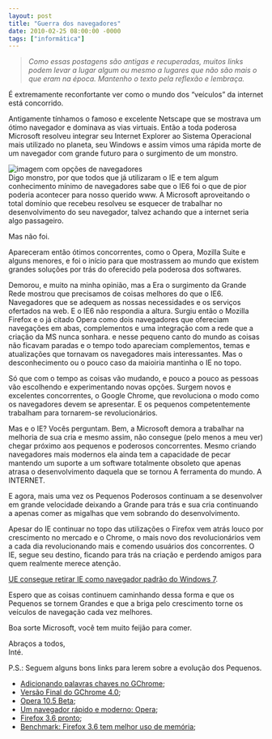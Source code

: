 ```yaml
---
layout: post
title: "Guerra dos navegadores"
date: 2010-02-25 08:00:00 -0000
tags: ["informática"]
---
```

>*Como essas postagens são antigas e recuperadas, muitos links podem levar a lugar algum ou mesmo a lugares que não são mais o que eram na época. Mantenho o texto pela reflexão e lembraça.*
  
É extremamente reconfortante ver como o mundo dos “veículos” da internet está concorrido.  

Antigamente tínhamos o famoso e excelente Netscape que se mostrava um ótimo navegador e dominava as vias virtuais. Então a toda poderosa Microsoft resolveu integrar seu Internet Explorer ao Sistema Operacional mais utilizado no planeta, seu Windows e assim vimos uma rápida morte de um navegador com grande futuro para o surgimento de um monstro.
<div class="gallery-post-flutua">
<div class="image-container">
            <img src="{{ site.baseurl }}/assets/fotos/2010/02/Qual-navegador-escolher.jpg" alt="imagem com opções de navegadores" title="imagem com opções de navegadores. Firefox 3, IE 8, Chrome, Opera, Safari e Flock">
        </div>
</div>
Digo monstro, por que todos que já utilizaram o IE e tem algum conhecimento mínimo de navegadores sabe que o IE6 foi o que de pior poderia acontecer para nosso querido www. A Microsoft aproveitando o total domínio que recebeu resolveu se esquecer de trabalhar no desenvolvimento do seu navegador, talvez achando que a internet seria algo passageiro.  

Mas não foi.  

Apareceram então ótimos concorrentes, como o Opera, Mozilla Suite e alguns menores, e foi o início para que mostrassem ao mundo que existem grandes soluções por trás do oferecido pela poderosa dos softwares.  

Demorou, e muito na minha opinião, mas a Era o surgimento da Grande Rede mostrou que precisamos de coisas melhores do que o IE6. Navegadores que se adequem as nossas necessidades e os serviços ofertados na web. E o IE6 não respondia a altura.
Surgiu então o Mozilla Firefox e o já citado Opera como dois navegadores que ofereciam navegações em abas, complementos e uma integração com a rede que a criação da MS nunca sonhara. e nesse pequeno canto do mundo as coisas não ficavam paradas e o tempo todo apareciam complementos, temas e atualizações que tornavam os navegadores mais interessantes. Mas o desconhecimento ou o pouco caso da maioiria mantinha o IE no topo.  

Só que com o tempo as coisas vão mudando, e pouco a pouco as pessoas vão escolhendo e experimentando novas opções. Surgem novos e excelentes concorrentes, o Google Chrome, que revoluciona o modo como os navegadores devem se apresentar. E os pequenos competentemente trabalham para tornarem-se revolucionários.  

Mas e o IE? Vocês perguntam. Bem, a Microsoft demora a trabalhar na melhoria de sua cria e mesmo assim, não consegue (pelo menos a meu ver) chegar próximo aos pequenos e poderosos concorrentes. Mesmo criando navegadores mais modernos ela ainda tem a capacidade de pecar mantendo um suporte a um software totalmente obsoleto que apenas atrasa o desenvolvimento daquela que se tornou A ferramenta do mundo. A INTERNET.  

E agora, mais uma vez os Pequenos Poderosos continuam a se desenvolver em grande velocidade deixando a Grande para trás e sua cria continuando a apenas comer as migalhas que vem sobrando do desenvolvimento.  

Apesar do IE continuar no topo das utilizações o Firefox vem atrás louco por crescimento no mercado e o Chrome, o mais novo dos revolucionários vem a cada dia revolucionando mais e comendo usuários dos concorrentes. O IE, segue seu destino, ficando para trás na criação e perdendo amigos para quem realmente merece atenção.  

<a href="http://www.winajuda.com/2010/02/20/tela-de-selecao-navegadores-e-formato-do-office-2010/" class="linkum">UE consegue retirar IE como navegador padrão do Windows 7</a>.  

Espero que as coisas continuem caminhando dessa forma e que os Pequenos se tornem Grandes e que a briga pelo crescimento torne os veículos de navegação cada vez melhores.  

Boa sorte Microsoft, você tem muito feijão para comer.  

Abraços a todos,  
Inté.

P.S.: Seguem alguns bons links para lerem sobre a evolução dos Pequenos.

<ul>
<li><a href="http://googlediscovery.com/2010/02/24/como-adicionar-palavras-chave-aos-favoritos-do-chrome/" class="linkum">Adicionando palavras chaves no GChrome</a>;</li>
<li><a href="http://googlediscovery.com/2010/01/26/liberada-a-versao-final-do-google-chrome-4-0/" class="linkum">Versão Final do GChrome 4.0</a>;</li>
<li><a href="http://www.winajuda.com/2010/02/12/download-opera-105-beta/" class="linkum">Opera 10.5 Beta</a>;</li>
<li><a href="http://www.ferramentasblog.com/2010/02/opera-1050-beta-um-navegador-rapido-e.html" class="linkum">Um navegador rápido e moderno: Opera</a>;</li>
<li><a href="http://idgnow.uol.com.br/internet/2010/01/21/mozilla-libera-versao-final-do-firefox-3.6/" class="linkum">Firefox 3.6 pronto</a>;</li>
<li><a href="http://www.guiadopc.com.br/noticias/12995/benchmark-firefox-3-6-e-o-navegador-com-melhor-uso-de-memoria.html" class="linkum">Benchmark: Firefox 3.6 tem melhor uso de memória</a>;</li></ul>
